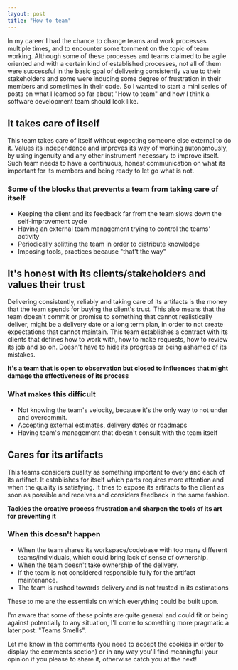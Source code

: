 ```yaml
---
layout: post
title: "How to team"
---
```


In my career I had the chance to change teams and work processes multiple times, and to encounter some tornment on the topic of team working.
Although some of these processes and teams claimed to be agile oriented and with a certain kind of established processes, not all of them were successful in the basic goal of delivering consistently value to their stakeholders and some were inducing some degree of frustration in their members and sometimes in their code.
So I wanted to start a mini series of posts on what I learned so far about "How to team" and how I think a software development team should look like.

## It takes care of itself
This team takes care of itself without expecting someone else external to do it.
Values its independence and improves its way of working autonomously, by using ingenuity and any other instrument necessary to improve itself.
Such team needs to have a continuous, honest communication on what its important for its members and being ready to let go what is not.

### Some of the blocks that prevents a team from taking care of itself
- Keeping the client and its feedback far from the team slows down the self-improvement cycle
- Having an external team management trying to control the teams' activity
- Periodically splitting the team in order to distribute knowledge
- Imposing tools, practices because "that't the way"

## It's honest with its clients/stakeholders and values their trust
Delivering consistently, reliably and taking care of its artifacts is the money that the team spends for buying the client's trust.
This also means that the team doesn't commit or promise to something that cannot realistically deliver, might be a delivery date or a long term plan, in order to not create expectations that cannot maintain.
This team establishes a contract with its clients that defines how to work with, how to make requests, how to review its job and so on.
Doesn't have to hide its progress or being ashamed of its mistakes.

__It's a team that is open to observation but closed to influences that might damage the effectiveness of its process__

### What makes this difficult
- Not knowing the team's velocity, because it's the only way to not under and overcommit.
- Accepting external estimates, delivery dates or roadmaps
- Having team's management that doesn't consult with the team itself

## Cares for its artifacts
This teams considers quality as something important to every and each of its artifact.
It establishes for itself which parts requires more attention and when the quality is satisfying.
It tries to expose its artifacts to the client as soon as possible and receives and considers feedback in the same fashion.

__Tackles the creative process frustration and sharpen the tools of its art for preventing it__

### When this doesn't happen
- When the team shares its workspace/codebase with too many different teams/individuals, which could bring lack of sense of ownership.
- When the team doesn't take ownership of the delivery.
- If the team is not considered responsible fully for the artifact maintenance.
- The team is rushed towards delivery and is not trusted in its estimations

These to me are the essentials on which everything could be built upon.

I'm aware that some of these points are quite general and could fit or being against potentially to any situation, I'll come to something more pragmatic a later post: "Teams Smells".

Let me know in the comments (you need to accept the cookies in order to display the comments section) or in any way you'll find meaningful your opinion if you please to share it, otherwise catch you at the next!

